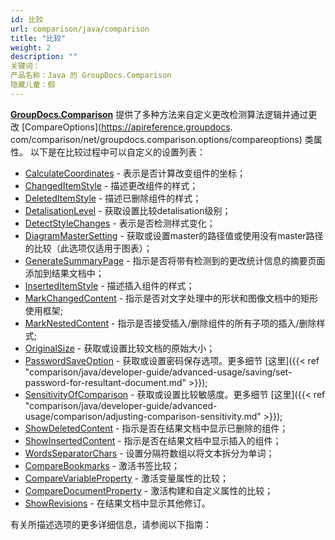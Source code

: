 ```yaml
---
id: 比较
url: comparison/java/comparison
title: "比较"
weight: 2
description: ""
关键词：
产品名称：Java 的 GroupDocs.Comparison
隐藏儿童：假
---
```

[**GroupDocs.Comparison**](https://products.groupdocs.com/comparison/java) 提供了多种方法来自定义更改检测算法逻辑并通过更改 [CompareOptions](https://apireference.groupdocs. com/comparison/net/groupdocs.comparison.options/compareoptions) 类属性。
以下是在比较过程中可以自定义的设置列表：

* [CalculateCoordinates](https://apireference.groupdocs.com/comparison/java/com.groupdocs.comparison.options/CompareOptions#getCalculateCoordinates()) - 表示是否计算改变组件的坐标；
* [ChangedItemStyle](https://apireference.groupdocs.com/comparison/java/com.groupdocs.comparison.options/CompareOptions#getChangedItemStyle()) - 描述更改组件的样式；
* [DeletedItemStyle](https://apireference.groupdocs.com/comparison/java/com.groupdocs.comparison.options/CompareOptions#getDeletedItemStyle()) - 描述已删除组件的样式；
* [DetalisationLevel](https://apireference.groupdocs.com/comparison/java/com.groupdocs.comparison.options/CompareOptions#getDetalisationLevel()) - 获取设置比较detalisation级别；
* [DetectStyleChanges](https://apireference.groupdocs.com/comparison/java/com.groupdocs.comparison.options/CompareOptions#getDetectStyleChanges()) - 表示是否检测样式变化；
* [DiagramMasterSetting](https://apireference.groupdocs.com/comparison/java/com.groupdocs.comparison.options/CompareOptions#getDiagramMasterSetting()) - 获取或设置master的路径值或使用没有master路径的比较（此选项仅适用于图表）；
* [GenerateSummaryPage](https://apireference.groupdocs.com/comparison/java/com.groupdocs.comparison.options/CompareOptions#getGenerateSummaryPage()) - 指示是否将带有检测到的更改统计信息的摘要页面添加到结果文档中；
* [InsertedItemStyle](https://apireference.groupdocs.com/comparison/java/com.groupdocs.comparison.options/CompareOptions#getInsertedItemStyle()) - 描述插入组件的样式；
* [MarkChangedContent](https://apireference.groupdocs.com/comparison/java/com.groupdocs.comparison.options/CompareOptions#getMarkChangedContent()) - 指示是否对文字处理中的形状和图像文档中的矩形使用框架;
* [MarkNestedContent](https://apireference.groupdocs.com/comparison/java/com.groupdocs.comparison.options/CompareOptions#getMarkNestedContent()) - 指示是否接受插入/删除组件的所有子项的插入/删除样式;
* [OriginalSize](https://apireference.groupdocs.com/comparison/java/com.groupdocs.comparison.options/CompareOptions#getOriginalSize()) - 获取或设置比较文档的原始大小；
* [PasswordSaveOption](https://apireference.groupdocs.com/comparison/java/com.groupdocs.comparison.options/CompareOptions#getPasswordSaveOption()) - 获取或设置密码保存选项。更多细节 [这里]({{< ref "comparison/java/developer-guide/advanced-usage/saving/set-password-for-resultant-document.md" >}});
* [SensitivityOfComparison](https://apireference.groupdocs.com/comparison/java/com.groupdocs.comparison.options/CompareOptions#getSensitivityOfComparison()) - 获取或设置比较敏感度。更多细节 [这里]({{< ref "comparison/java/developer-guide/advanced-usage/comparison/adjusting-comparison-sensitivity.md" >}});
* [ShowDeletedContent](https://apireference.groupdocs.com/comparison/java/com.groupdocs.comparison.options/CompareOptions#getShowDeletedContent()) - 指示是否在结果文档中显示已删除的组件；
* [ShowInsertedContent](https://apireference.groupdocs.com/comparison/java/com.groupdocs.comparison.options/CompareOptions#isShowInsertedContent()) - 指示是否在结果文档中显示插入的组件；
* [WordsSeparatorChars](https://apireference.groupdocs.com/comparison/java/com.groupdocs.comparison.options/CompareOptions#setWordsSeparatorChars(char[])) - 设置分隔符数组以将文本拆分为单词；
* [CompareBookmarks](https://apireference.groupdocs.com/comparison/java/com.groupdocs.comparison.options/CompareOptions#isCompareBookmarks()) - 激活书签比较；
* [CompareVariableProperty](https://apireference.groupdocs.com/comparison/java/com.groupdocs.comparison.options/CompareOptions#isCompareVariableProperty()) - 激活变量属性的比较；
* [CompareDocumentProperty](https://apireference.groupdocs.com/comparison/java/com.groupdocs.comparison.options/CompareOptions#isCompareDocumentProperty()) - 激活构建和自定义属性的比较；
* [ShowRevisions](https://apireference.groupdocs.com/comparison/java/com.groupdocs.comparison.options/CompareOptions#isShowRevisions()) - 在结果文档中显示其他修订。

有关所描述选项的更多详细信息，请参阅以下指南：

